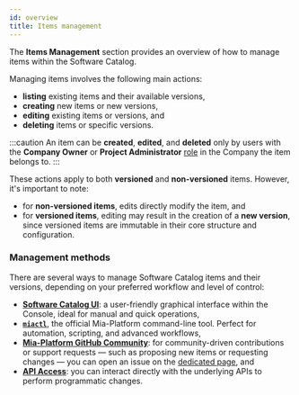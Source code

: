 ```yaml
---
id: overview
title: Items management
---
```


The **Items Management** section provides an overview of how to manage items within the Software Catalog.

Managing items involves the following main actions:

- **listing** existing items and their available versions,
- **creating** new items or new versions,
- **editing** existing items or versions, and
- **deleting** items or specific versions.

:::caution
An item can be **created**, **edited**, and **deleted** only by users with the **Company Owner** or **Project Administrator** [role](/development_suite/identity-and-access-management/console-levels-and-permission-management.md#identity-capabilities-inside-console) in the Company the item belongs to.
:::

These actions apply to both **versioned** and **non-versioned** items. However, it's important to note:

- for **non-versioned items**, edits directly modify the item, and
- for **versioned items**, editing may result in the creation of a **new version**, since versioned items are immutable in their core structure and configuration.

### Management methods

There are several ways to manage Software Catalog items and their versions, depending on your preferred workflow and level of control:

- [**Software Catalog UI**](./ui.md): a user-friendly graphical interface within the Console, ideal for manual and quick operations,
- [**`miactl`**](./miactl.md), the official Mia-Platform command-line tool. Perfect for automation, scripting, and advanced workflows,
- [**Mia-Platform GitHub Community**](https://github.com/mia-platform/community): for community-driven contributions or support requests — such as proposing new items or requesting changes — you can open an issue on the [dedicated page](https://github.com/mia-platform/community), and
- [**API Access**](./api.md): you can interact directly with the underlying APIs to perform programmatic changes.

